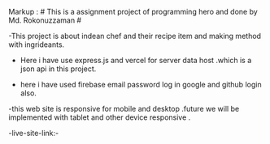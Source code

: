 Markup :  # This is a assignment project of programming hero and done by Md. Rokonuzzaman #

-This project is about indean chef and their recipe item and making method with ingrideants.

- Here i have use express.js and vercel for server data host .which is a json api in this project.

- here i have used firebase email password log in google and github login also.

-this web site is responsive for mobile and desktop .future we will be implemented with tablet and other device responsive .

-live-site-link:- 